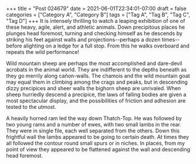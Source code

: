 +++
title = "Post 024679"
date = 2021-06-01T22:34:01-07:00
draft = false
categories = ["Category A", "Category B"]
tags = ["Tag A", "Tag B", "Tag C", "Tag D"]
+++
It is intensely thrilling to watch a leaping exhibition of one of these heavy, agile, alert, and athletic animals. Down precipitous places he plunges head foremost, turning and checking himself as he descends by striking his feet against walls and projections--perhaps a dozen times--before alighting on a ledge for a full stop. From this he walks overboard and repeats the wild performance!

Wild mountain sheep are perhaps the most accomplished and dare-devil acrobats in the animal world. They are indifferent to the depths beneath as they go merrily along cañon-walls. The chamois and the wild mountain goat may equal them in climbing among the crags and peaks, but in descending dizzy precipices and sheer walls the bighorn sheep are unrivaled. When sheep hurriedly descend a precipice, the laws of falling bodies are given a most spectacular display, and the possibilities of friction and adhesion are tested to the utmost.

A heavily horned ram led the way down Thatch-Top. He was followed by two young rams and a number of ewes, with two small lambs in the rear. They were in single file, each well separated from the others. Down this frightful wall the lambs appeared to be going to certain death. At times they all followed the contour round small spurs or in niches. In places, from my point of view they appeared to be flattened against the wall and descending head foremost.

